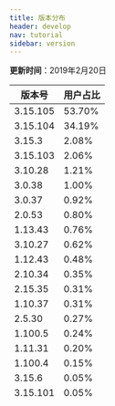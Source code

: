 ```yaml
---
title: 版本分布
header: develop
nav: tutorial
sidebar: version
---
```

**更新时间**：2019年2月20日

|版本号|用户占比|
|---|---|
|3.15.105|53.70%|
|3.15.104|34.19%|
|3.15.3|2.08%|
|3.15.103|2.06%|
|3.10.28|1.21%|
|3.0.38|1.00%|
|3.0.37|0.92%|
|2.0.53|0.80%|
|1.13.43|0.76%|
|3.10.27|0.62%|
|1.12.43|0.48%|
|2.10.34|0.35%|
|2.15.35|0.31%|
|1.10.37|0.31%|
|2.5.30|0.27%|
|1.100.5|0.24%|
|1.11.31|0.20%|
|1.100.4|0.15%|
|3.15.6|0.05%|
|3.15.101|0.05%|
|3.0.36|0.05%|
|1.12.31|0.05%|
|2.15.14|0.03%|
|3.10.26|0.02%|
|2.0.51|0.02%|
|1.9.6|0.02%|
|3.15.5|0.01%|
|2.7.2|0.01%|
|2.0.14|0.01%|
|10.13.15|0.01%|
